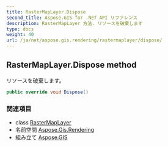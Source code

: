 ```yaml
---
title: RasterMapLayer.Dispose
second_title: Aspose.GIS for .NET API リファレンス
description: RasterMapLayer 方法. リソースを破棄します
type: docs
weight: 40
url: /ja/net/aspose.gis.rendering/rastermaplayer/dispose/
---
```

## RasterMapLayer.Dispose method

リソースを破棄します。

```csharp
public override void Dispose()
```

### 関連項目

* class [RasterMapLayer](../)
* 名前空間 [Aspose.Gis.Rendering](../../rastermaplayer/)
* 組み立て [Aspose.GIS](../../../)


